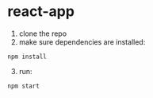 # react-app
1. clone the repo
2. make sure dependencies are installed:
```
npm install
```
3. run: 
```
npm start
```
